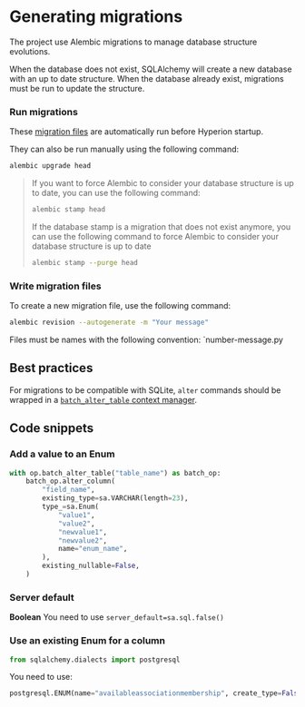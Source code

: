 # Generating migrations

The project use Alembic migrations to manage database structure evolutions.

When the database does not exist, SQLAlchemy will create a new database with an up to date structure. When the database already exist, migrations must be run to update the structure.

### Run migrations

These [migration files](./migrations/versions/) are automatically run before Hyperion startup.

They can also be run manually using the following command:

```bash
alembic upgrade head
```

> If you want to force Alembic to consider your database structure is up to date, you can use the following command:
>
> ```bash
> alembic stamp head
> ```
>
> If the database stamp is a migration that does not exist anymore, you can use the following command to
> force Alembic to consider your database structure is up to date
>
> ```bash
> alembic stamp --purge head
> ```

### Write migration files

To create a new migration file, use the following command:

```bash
alembic revision --autogenerate -m "Your message"
```

Files must be names with the following convention: `number-message.py

## Best practices

For migrations to be compatible with SQLite, `alter` commands should be wrapped in a [`batch_alter_table` context manager](https://alembic.sqlalchemy.org/en/latest/batch.html).

## Code snippets

### Add a value to an Enum

```python
with op.batch_alter_table("table_name") as batch_op:
    batch_op.alter_column(
        "field_name",
        existing_type=sa.VARCHAR(length=23),
        type_=sa.Enum(
            "value1",
            "value2",
            "newvalue1",
            "newvalue2",
            name="enum_name",
        ),
        existing_nullable=False,
    )
```

### Server default

**Boolean**
You need to use `server_default=sa.sql.false()`

### Use an existing Enum for a column

```python
from sqlalchemy.dialects import postgresql
```

You need to use:

```python
postgresql.ENUM(name="availableassociationmembership", create_type=False),
```
